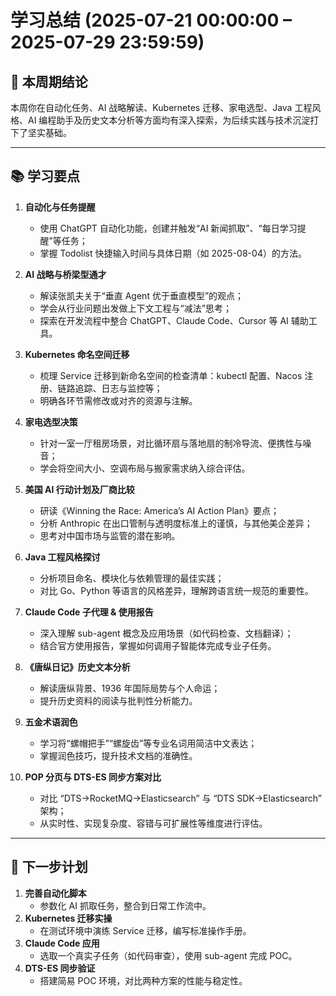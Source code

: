 # 学习总结 (2025-07-21 00:00:00 – 2025-07-29 23:59:59)

## 🚀 本周期结论  
本周你在自动化任务、AI 战略解读、Kubernetes 迁移、家电选型、Java 工程风格、AI 编程助手及历史文本分析等方面均有深入探索，为后续实践与技术沉淀打下了坚实基础。

---

## 📚 学习要点

1. **自动化与任务提醒**  
   - 使用 ChatGPT 自动化功能，创建并触发“AI 新闻抓取”、“每日学习提醒”等任务；  
   - 掌握 Todolist 快捷输入时间与具体日期（如 2025-08-04）的方法。

2. **AI 战略与桥梁型通才**  
   - 解读张凯夫关于“垂直 Agent 优于垂直模型”的观点；  
   - 学会从行业问题出发做上下文工程与“减法”思考；  
   - 探索在开发流程中整合 ChatGPT、Claude Code、Cursor 等 AI 辅助工具。

3. **Kubernetes 命名空间迁移**  
   - 梳理 Service 迁移到新命名空间的检查清单：kubectl 配置、Nacos 注册、链路追踪、日志与监控等；  
   - 明确各环节需修改或对齐的资源与注解。

4. **家电选型决策**  
   - 针对一室一厅租房场景，对比循环扇与落地扇的制冷导流、便携性与噪音；  
   - 学会将空间大小、空调布局与搬家需求纳入综合评估。

5. **美国 AI 行动计划及厂商比较**  
   - 研读《Winning the Race: America’s AI Action Plan》要点；  
   - 分析 Anthropic 在出口管制与透明度标准上的谨慎，与其他美企差异；  
   - 思考对中国市场与监管的潜在影响。

6. **Java 工程风格探讨**  
   - 分析项目命名、模块化与依赖管理的最佳实践；  
   - 对比 Go、Python 等语言的风格差异，理解跨语言统一规范的重要性。

7. **Claude Code 子代理 & 使用报告**  
   - 深入理解 sub-agent 概念及应用场景（如代码检查、文档翻译）；  
   - 结合官方使用报告，掌握如何调用子智能体完成专业子任务。

8. **《唐纵日记》历史文本分析**  
   - 解读唐纵背景、1936 年国际局势与个人命运；  
   - 提升历史资料的阅读与批判性分析能力。

9. **五金术语润色**  
   - 学习将“螺帽把手”“螺旋齿”等专业名词用简洁中文表达；  
   - 掌握润色技巧，提升技术文档的准确性。

10. **POP 分页与 DTS-ES 同步方案对比**  
    - 对比 “DTS→RocketMQ→Elasticsearch” 与 “DTS SDK→Elasticsearch” 架构；  
    - 从实时性、实现复杂度、容错与可扩展性等维度进行评估。

---

## 🎯 下一步计划

1. **完善自动化脚本**  
   - 参数化 AI 抓取任务，整合到日常工作流中。  
2. **Kubernetes 迁移实操**  
   - 在测试环境中演练 Service 迁移，编写标准操作手册。       
3. **Claude Code 应用**  
   - 选取一个真实子任务（如代码审查），使用 sub-agent 完成 POC。   
4. **DTS-ES 同步验证**  
   - 搭建简易 POC 环境，对比两种方案的性能与稳定性。
